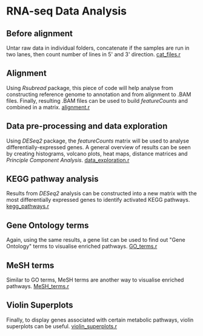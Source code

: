 # RNA-seq Data Analysis

## Before alignment
Untar raw data in individual folders, concatenate if the samples are run in two lanes, then count number of lines in 5' and 3' direction. [cat_files.r](https://github.com/cenk-celik/complete-rna-seq/blob/main/cat_files.r)

## Alignment
Using _Rsubread_ package, this piece of code will help analyse from constructing reference genome to annotation and from alignment to .BAM files. Finally, resulting .BAM files can be used to build _featureCounts_ and combined in a matrix. [alignment.r](https://github.com/cenk-celik/complete-rna-seq/blob/main/alignment.r)

## Data pre-processing and data exploration
Using _DESeq2_ package, the _featureCounts_ matrix will be used to analyse differentially-expressed genes. A general overview of results can be seen by creating histograms, volcano plots, heat maps, distance matrices and _Principle Component Analysis_. [data_exploration.r](https://github.com/cenk-celik/complete-rna-seq/blob/main/data_exploration.r)

## KEGG pathway analysis
Results from _DESeq2_ analysis can be constructed into a new matrix with the most differentially expressed genes to identify activated KEGG pathways. [kegg_pathways.r](https://github.com/cenk-celik/complete-rna-seq/blob/main/kegg_pathways.r)

## Gene Ontology terms
Again, using the same results, a gene list can be used to find out "Gene Ontology" terms to visualise enriched pathways. [GO_terms.r](https://github.com/cenk-celik/complete-rna-seq/blob/main/GO_terms.r)

## MeSH terms
Similar to GO terms, MeSH terms are another way to visualise enriched pathways. [MeSH_terms.r](https://github.com/cenk-celik/complete-rna-seq/blob/main/MeSH_terms.r)

## Violin Superplots
Finally, to display genes associated with certain metabolic pathways, violin superplots can be useful. [violin_superplots.r](https://github.com/cenk-celik/complete-rna-seq/blob/main/violin_superplots.r)
